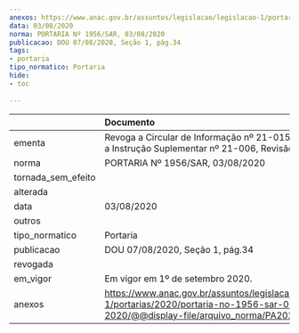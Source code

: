 ```yaml
---
anexos: https://www.anac.gov.br/assuntos/legislacao/legislacao-1/portarias/2020/portaria-no-1956-sar-03-08-2020/@@display-file/arquivo_norma/PA2020-1956.pdf
data: 03/08/2020
norma: PORTARIA Nº 1956/SAR, 03/08/2020
publicacao: DOU 07/08/2020, Seção 1, pág.34
tags:
- portaria
tipo_normatico: Portaria
hide: 
- toc 
 
---
```


|                    | Documento                                                                                                                                            |
|:-------------------|:-----------------------------------------------------------------------------------------------------------------------------------------------------|
| ementa             | Revoga a Circular de Informação nº 21-015-A e aprova a Instrução Suplementar nº 21-006, Revisão C.                                                   |
| norma              | PORTARIA Nº 1956/SAR, 03/08/2020                                                                                                                     |
| tornada_sem_efeito |                                                                                                                                                      |
| alterada           |                                                                                                                                                      |
| data               | 03/08/2020                                                                                                                                           |
| outros             |                                                                                                                                                      |
| tipo_normatico     | Portaria                                                                                                                                             |
| publicacao         | DOU 07/08/2020, Seção 1, pág.34                                                                                                                      |
| revogada           |                                                                                                                                                      |
| em_vigor           | Em vigor em 1º de setembro 2020.                                                                                                                     |
| anexos             | https://www.anac.gov.br/assuntos/legislacao/legislacao-1/portarias/2020/portaria-no-1956-sar-03-08-2020/@@display-file/arquivo_norma/PA2020-1956.pdf |